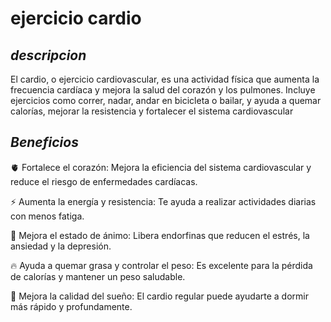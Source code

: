 #  ejercicio cardio

## *descripcion*

El cardio, o ejercicio cardiovascular, es una actividad física que aumenta la frecuencia cardíaca y mejora la salud del corazón y los pulmones. Incluye ejercicios como correr, nadar, andar en bicicleta o bailar, y ayuda a quemar calorías, mejorar la resistencia y fortalecer el sistema cardiovascular

## *Beneficios*

🫀 Fortalece el corazón: Mejora la eficiencia del sistema cardiovascular y reduce el riesgo de enfermedades cardíacas.

⚡ Aumenta la energía y resistencia: Te ayuda a realizar actividades diarias con menos fatiga.

🧠 Mejora el estado de ánimo: Libera endorfinas que reducen el estrés, la ansiedad y la depresión.

🔥 Ayuda a quemar grasa y controlar el peso: Es excelente para la pérdida de calorías y mantener un peso saludable.

🛌 Mejora la calidad del sueño: El cardio regular puede ayudarte a dormir más rápido y profundamente.




